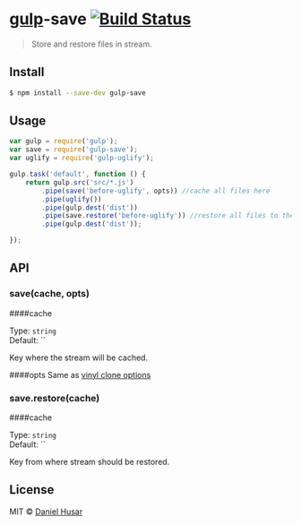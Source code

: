 # [gulp](http://gulpjs.com)-save [![Build Status](https://travis-ci.org/danielhusar/gulp-save.svg?branch=master)](https://travis-ci.org/danielhusar/gulp-save)

> Store and restore files in stream.


## Install

```sh
$ npm install --save-dev gulp-save
```


## Usage

```js
var gulp = require('gulp');
var save = require('gulp-save');
var uglify = require('gulp-uglify');

gulp.task('default', function () {
	return gulp.src('src/*.js')
		.pipe(save('before-uglify', opts)) //cache all files here
		.pipe(uglify())
		.pipe(gulp.dest('dist'))
		.pipe(save.restore('before-uglify')) //restore all files to the state when we cached them
		.pipe(gulp.dest('dist'));

});
```


## API

### save(cache, opts)

####cache

Type: `string`  
Default: ``

Key where the stream will be cached.

####opts
Same as [vinyl clone options](https://github.com/wearefractal/vinyl#cloneopt)

### save.restore(cache)

####cache

Type: `string`  
Default: ``

Key from where stream should be restored.


## License

MIT © [Daniel Husar](https://github.com/danielhusar)

